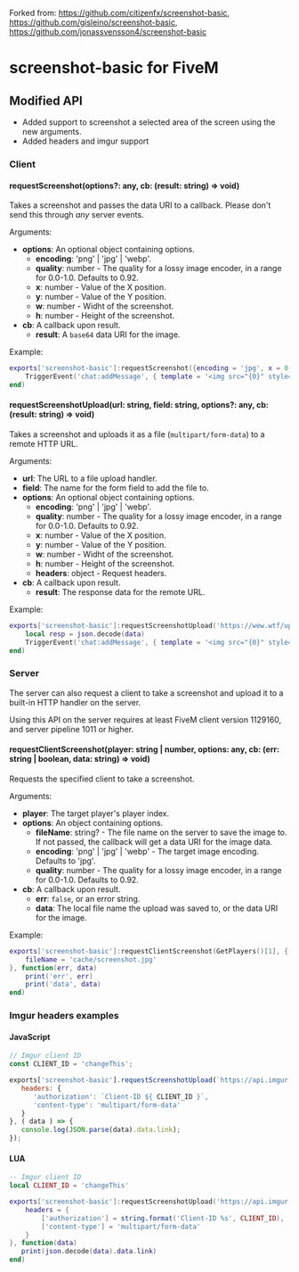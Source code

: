 Forked from: https://github.com/citizenfx/screenshot-basic, https://github.com/gisleino/screenshot-basic, https://github.com/jonassvensson4/screenshot-basic

# screenshot-basic for FiveM

## Modified API
+ Added support to screenshot a selected area of the screen using the new arguments.
+ Added headers and imgur support

### Client

#### requestScreenshot(options?: any, cb: (result: string) => void)
Takes a screenshot and passes the data URI to a callback. Please don't send this through _any_ server events.

Arguments:
* **options**: An optional object containing options.
  * **encoding**: 'png' | 'jpg' | 'webp'.
  * **quality**: number - The quality for a lossy image encoder, in a range for 0.0-1.0. Defaults to 0.92.
  * **x**: number - Value of the X position.
  * **y**: number - Value of the Y position.
  * **w**: number - Widht of the screenshot.
  * **h**: number - Height of the screenshot.
* **cb**: A callback upon result.
  * **result**: A `base64` data URI for the image.

Example:

```lua
exports['screenshot-basic']:requestScreenshot({encoding = 'jpg', x = 0, y = 0, w = 1920, h = 1080}, function(data)
    TriggerEvent('chat:addMessage', { template = '<img src="{0}" style="max-width: 300px;" />', args = { data } })
end)
```

#### requestScreenshotUpload(url: string, field: string, options?: any, cb: (result: string) => void)
Takes a screenshot and uploads it as a file (`multipart/form-data`) to a remote HTTP URL.

Arguments:
* **url**: The URL to a file upload handler.
* **field**: The name for the form field to add the file to.
* **options**: An optional object containing options.
  * **encoding**: 'png' | 'jpg' | 'webp'.
  * **quality**: number - The quality for a lossy image encoder, in a range for 0.0-1.0. Defaults to 0.92.
  * **x**: number - Value of the X position.
  * **y**: number - Value of the Y position.
  * **w**: number - Widht of the screenshot.
  * **h**: number - Height of the screenshot.
  * **headers**: object - Request headers.
* **cb**: A callback upon result.
  * **result**: The response data for the remote URL.

Example:

```lua
exports['screenshot-basic']:requestScreenshotUpload('https://wew.wtf/upload.php', 'files[]', {encoding = 'jpg', x = 0, y = 0, w = 1920, h = 1080}, function(data)
    local resp = json.decode(data)
    TriggerEvent('chat:addMessage', { template = '<img src="{0}" style="max-width: 300px;" />', args = { resp.files[1].url } })
end)
```

### Server
The server can also request a client to take a screenshot and upload it to a built-in HTTP handler on the server.

Using this API on the server requires at least FiveM client version 1129160, and server pipeline 1011 or higher.

#### requestClientScreenshot(player: string | number, options: any, cb: (err: string | boolean, data: string) => void)
Requests the specified client to take a screenshot.

Arguments:
* **player**: The target player's player index.
* **options**: An object containing options.
  * **fileName**: string? - The file name on the server to save the image to. If not passed, the callback will get a data URI for the image data.
  * **encoding**: 'png' | 'jpg' | 'webp' - The target image encoding. Defaults to 'jpg'.
  * **quality**: number - The quality for a lossy image encoder, in a range for 0.0-1.0. Defaults to 0.92.
* **cb**: A callback upon result.
  * **err**: `false`, or an error string.
  * **data**: The local file name the upload was saved to, or the data URI for the image.


Example:
```lua
exports['screenshot-basic']:requestClientScreenshot(GetPlayers()[1], {
    fileName = 'cache/screenshot.jpg'
}, function(err, data)
    print('err', err)
    print('data', data)
end)
```

### Imgur headers examples

#### JavaScript
```javascript
// Imgur client ID
const CLIENT_ID = 'changeThis';

exports['screenshot-basic'].requestScreenshotUpload(`https://api.imgur.com/3/upload`, 'imgur', {
   headers: {
      'authorization': `Client-ID ${ CLIENT_ID }`,
      'content-type': 'multipart/form-data'
   }
}, ( data ) => {
   console.log(JSON.parse(data).data.link);
});
```
#### LUA
```lua
-- Imgur client ID
local CLIENT_ID = 'changeThis'

exports['screenshot-basic']:requestScreenshotUpload('https://api.imgur.com/3/upload', 'imgur', {
    headers = {
        ['authorization'] = string.format('Client-ID %s', CLIENT_ID),
        ['content-type'] = 'multipart/form-data'
    }
}, function(data)
   print(json.decode(data).data.link) 
end)
```
